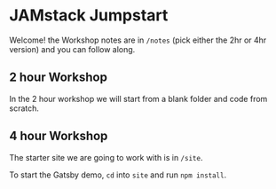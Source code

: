 # JAMstack Jumpstart

Welcome! the Workshop notes are in `/notes` (pick either the 2hr or 4hr version) and you can follow along.

## 2 hour Workshop

In the 2 hour workshop we will start from a blank folder and code from scratch.

## 4 hour Workshop

The starter site we are going to work with is in `/site`.

To start the Gatsby demo, `cd` into `site` and run `npm install`.
